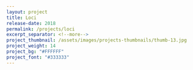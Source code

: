 ```yaml
---
layout: project
title: Loci
release-date: 2018
permalink: /projects/loci
excerpt_separator: <!--more-->
project_thumbnail: /assets/images/projects-thumbnails/thumb-13.jpg
project_weight: 14
project_bg: "#FFFFFF"
project_font: "#333333"
---
```

